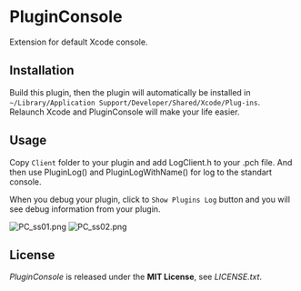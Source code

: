 PluginConsole
=============

Extension for default Xcode console.

## Installation
Build this plugin, then the plugin will automatically be installed in `~/Library/Application Support/Developer/Shared/Xcode/Plug-ins`.  
Relaunch Xcode and PluginConsole will make your life easier.

## Usage
Copy `Client` folder to your plugin and add LogClient.h to your .pch file. And then use PluginLog() and PluginLogWithName() for log to the standart console.

When you debug your plugin, click to `Show Plugins Log` button and you will see debug information from your plugin.

![PC_ss01.png](http://cl.ly/image/2Y0U1t1j1L2A/Screen%20Shot%202013-05-16%20at%202.43.45.png)
![PC_ss02.png](http://cl.ly/image/0G2M0R0q443Y/Screen%20Shot%202013-05-16%20at%203.06.21.png)

## License
*PluginConsole* is released under the **MIT License**, see *LICENSE.txt*.
